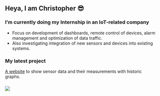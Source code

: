 ## Heya, I am Christopher 😎
### I’m currently doing my Internship in an IoT-related company
- Focus on development of dashboards, remote control of devices, alarm management and optimization of data traffic.
- Also investigating integration of new sensors and devices into existing systems.
### My latest project
[A website](https://github.com/Chrisvasa/sensor-dashboard) to show sensor data and their measurements with historic graphs.
###

<!-- Proudly created with GPRM ( https://gprm.itsvg.in ) -->
<div>
  <img src="https://github-readme-stats.vercel.app/api/top-langs/?username=Chrisvasa&theme=codeSTACKr&hide_border=false&include_all_commits=false&count_private=false&layout=compact"  />
</div>

###

